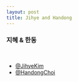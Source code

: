```yaml
---
layout: post
title: Jihye and Handong
---
```


### 지혜 & 한동
<br>

* [@JihyeKim](https://www.facebook.com/profile.php?id=100000834978545&fref=ts)
* [@HandongChoi](https://www.facebook.com/handongchoi)
